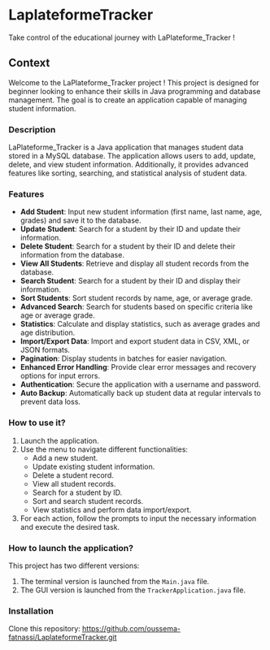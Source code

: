# LaplateformeTracker

Take control of the educational journey with LaPlateforme_Tracker !

## Context

Welcome to the LaPlateforme_Tracker project !
This project is designed for beginner looking to enhance their skills in Java programming and database management. The goal is to create an application capable of managing student information.

### Description

LaPlateforme_Tracker is a Java application that manages student data stored in a MySQL database. The application allows users to add, update, delete, and view student information. Additionally, it provides advanced features like sorting, searching, and statistical analysis of student data.

### Features

- **Add Student**: Input new student information (first name, last name, age, grades) and save it to the database.
- **Update Student**: Search for a student by their ID and update their information.
- **Delete Student**: Search for a student by their ID and delete their information from the database.
- **View All Students**: Retrieve and display all student records from the database.
- **Search Student**: Search for a student by their ID and display their information.
- **Sort Students**: Sort student records by name, age, or average grade.
- **Advanced Search**: Search for students based on specific criteria like age or average grade.
- **Statistics**: Calculate and display statistics, such as average grades and age distribution.
- **Import/Export Data**: Import and export student data in CSV, XML, or JSON formats.
- **Pagination**: Display students in batches for easier navigation.
- **Enhanced Error Handling**: Provide clear error messages and recovery options for input errors.
- **Authentication**: Secure the application with a username and password.
- **Auto Backup**: Automatically back up student data at regular intervals to prevent data loss.

### How to use it?

1. Launch the application.
2. Use the menu to navigate different functionalities:
   - Add a new student.
   - Update existing student information.
   - Delete a student record.
   - View all student records.
   - Search for a student by ID.
   - Sort and search student records.
   - View statistics and perform data import/export.
3. For each action, follow the prompts to input the necessary information and execute the desired task.

### How to launch the application?

This project has two different versions:
1. The terminal version is launched from the `Main.java` file.
2. The GUI version is launched from the `TrackerApplication.java` file.

### Installation
Clone this repository: https://github.com/oussema-fatnassi/LaplateformeTracker.git
